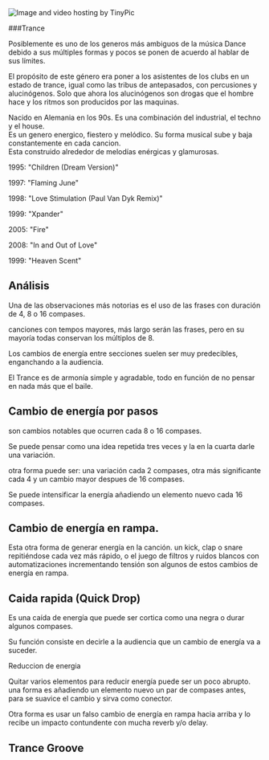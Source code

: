 <img src="http://i57.tinypic.com/2db7234.jpg" border="0" alt="Image and video hosting by TinyPic">

###Trance

Posiblemente es uno de los generos más ambiguos de la música Dance debido a sus múltiples formas y pocos se ponen de acuerdo al hablar de sus límites.  

El propósito de este género era poner a los asistentes de los clubs en un estado de trance, igual como las tribus de antepasados, con percusiones y alucinógenos.  Solo que ahora los alucinógenos son drogas que el hombre hace y los ritmos son producidos por las maquinas.   

Nacido en Alemania en los 90s. Es una combinación del industrial, el techno y el house.    
Es un genero energico, fiestero y melódico. Su forma musical sube y baja constantemente en cada cancion.   
Esta construido alrededor de melodías enérgicas y glamurosas.   


1995: "Children (Dream Version)"

1997: "Flaming June"

1998: "Love Stimulation (Paul Van Dyk Remix)"

1999: "Xpander"

2005: "Fire"

2008: "In and Out of Love"

1999: "Heaven Scent"

## Análisis

Una de las observaciones más notorias  es el uso de las frases con duración de  4, 8 o 16 compases.

canciones con tempos mayores, más largo serán las frases, pero en su mayoría todas conservan los múltiplos de 8.

Los cambios de energía entre secciones suelen ser muy predecibles, enganchando a la audiencia.

El Trance es de armonía simple y agradable, todo en función de no pensar en nada más que el baile.

## Cambio de energía por pasos

son cambios notables que ocurren cada 8 o 16 compases.

Se puede pensar como una idea repetida tres veces y la en la cuarta darle una variación.

otra forma puede ser: una variación cada 2 compases, otra más significante cada 4 y un cambio mayor despues de 16 compases.

Se puede intensificar la energía añadiendo un elemento nuevo cada 16 compases.

## Cambio de energía en rampa.

Esta otra forma de generar energía en la canción. un kick, clap  o snare repitiéndose cada vez más rápido, o el juego de filtros y ruidos blancos con automatizaciones incrementando tensión son algunos de estos cambios de energía en rampa.

## Caida rapida (Quick Drop)

Es una caída de energía que puede ser cortica como una negra o durar algunos compases.

Su función consiste en decirle a la audiencia que un cambio de energía va a suceder.

Reduccion de energia

Quitar varios elementos para reducir energía puede ser un poco abrupto. una forma es añadiendo un elemento nuevo un par de compases antes, para se suavice el cambio y sirva como conector.

Otra forma es usar un falso cambio de energía en rampa hacia arriba y lo recibe un impacto contundente con mucha reverb y/o delay.


## Trance Groove






